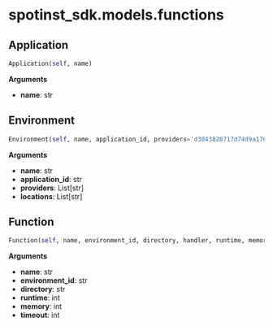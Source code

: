 <h1 id="spotinst_sdk.models.functions">spotinst_sdk.models.functions</h1>


<h2 id="spotinst_sdk.models.functions.Application">Application</h2>

```python
Application(self, name)
```

__Arguments__

- __name__: str

<h2 id="spotinst_sdk.models.functions.Environment">Environment</h2>

```python
Environment(self, name, application_id, providers='d3043820717d74d9a17694c176d39733', locations='d3043820717d74d9a17694c176d39733')
```

__Arguments__

- __name__: str
- __application_id__: str
- __providers__: List[str]
- __locations__: List[str]

<h2 id="spotinst_sdk.models.functions.Function">Function</h2>

```python
Function(self, name, environment_id, directory, handler, runtime, memory, timeout)
```

__Arguments__

- __name__: str
- __environment_id__: str
- __directory__: str
- __runtime__: int
- __memory__: int
- __timeout__: int

